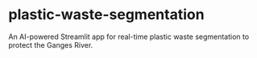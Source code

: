 # plastic-waste-segmentation
An AI-powered Streamlit app for real-time plastic waste segmentation to protect the Ganges River.
